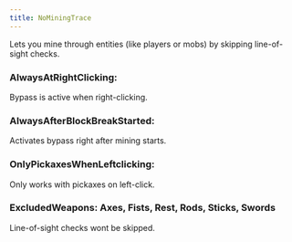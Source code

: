 ```yaml
---
title: NoMiningTrace
---
```

Lets you mine through entities (like players or mobs) by skipping line-of-sight checks.

### AlwaysAtRightClicking:  
Bypass is active when right-clicking.

### AlwaysAfterBlockBreakStarted:  
Activates bypass right after mining starts.

### OnlyPickaxesWhenLeftclicking:  
Only works with pickaxes on left-click.

### ExcludedWeapons: Axes, Fists, Rest, Rods, Sticks, Swords  
Line-of-sight checks wont be skipped.